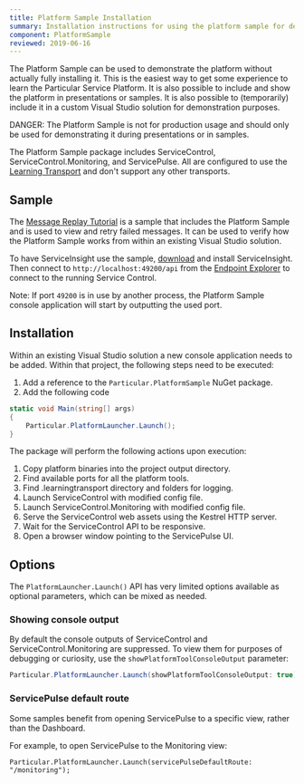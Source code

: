 ```yaml
---
title: Platform Sample Installation
summary: Installation instructions for using the platform sample for demo purposes.
component: PlatformSample
reviewed: 2019-06-16
---
```


The Platform Sample can be used to demonstrate the platform without actually fully installing it. This is the easiest way to get some experience to learn the Particular Service Platform. It is also possible to include and show the platform in presentations or samples. It is also possible to (temporarily) include it in a custom Visual Studio solution for demonstration purposes.

DANGER: The Platform Sample is not for production usage and should only be used for demonstrating it during presentations or in samples.

The Platform Sample package includes ServiceControl, ServiceControl.Monitoring, and ServicePulse. All are configured to use the [Learning Transport](/transports/learning/) and don't support any other transports.

## Sample

The [Message Replay Tutorial](/tutorials/message-replay) is a sample that includes the Platform Sample and is used to view and retry failed messages. It can be used to verify how the Platform Sample works from within an existing Visual Studio solution.

To have ServiceInsight use the sample, [download](https://github.com/Particular/serviceinsight/releases/latest) and install ServiceInsight. Then connect to `http://localhost:49200/api` from the [Endpoint Explorer](/serviceinsight/#endpoint-explorer) to connect to the running Service Control.

Note: If port `49200` is in use by another process, the Platform Sample console application will start by outputting the used port.

## Installation

Within an existing Visual Studio solution a new console application needs to be added. Within that project, the following steps need to be executed:

1. Add a reference to the `Particular.PlatformSample` NuGet package.
1. Add the following code

```cs
static void Main(string[] args)
{
    Particular.PlatformLauncher.Launch();
}
```

The package will perform the following actions upon execution:

1. Copy platform binaries into the project output directory.
1. Find available ports for all the platform tools.
1. Find .learningtransport directory and folders for logging.
1. Launch ServiceControl with modified config file.
1. Launch ServiceControl.Monitoring with modified config file.
1. Serve the ServiceControl web assets using the Kestrel HTTP server.
1. Wait for the ServiceControl API to be responsive.
1. Open a browser window pointing to the ServicePulse UI.

## Options

The `PlatformLauncher.Launch()` API has very limited options available as optional parameters, which can be mixed as needed.

### Showing console output

By default the console outputs of ServiceControl and ServiceControl.Monitoring are suppressed. To view them for purposes of debugging or curiosity, use the `showPlatformToolConsoleOutput` parameter:

```cs
Particular.PlatformLauncher.Launch(showPlatformToolConsoleOutput: true);
```

### ServicePulse default route

Some samples benefit from opening ServicePulse to a specific view, rather than the Dashboard.

For example, to open ServicePulse to the Monitoring view:

```CSharp
Particular.PlatformLauncher.Launch(servicePulseDefaultRoute: "/monitoring");
```
